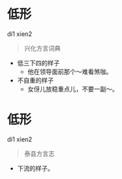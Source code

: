 # 低形
di1 xien2
> 兴化方言词典
- 低三下四的样子
  - 他在领导面前那个～难看煞咖。
- 不自重的样子
  - 女伢儿放稳重点儿，不要一副～。

# 低形
di1 xien2
> 泰县方言志
- 下流的样子。

